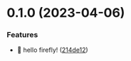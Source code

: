 

# 0.1.0 (2023-04-06)


### Features

* :tada: hello firefly! ([214de12](https://github.com/chenyueban/firefly/commit/214de1229709f3dd3d09f0e96465b1ee206f13f0))